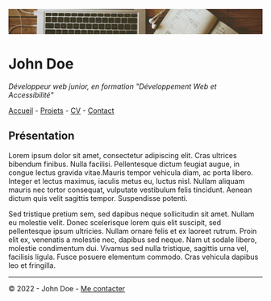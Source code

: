 ![Photo d'illustration](image.png)
# John Doe
*Développeur web junior, en formation "Développement Web et Accessibilité"* 

[Accueil](README.md) - [Projets](projets.md) - [CV]() - [Contact]()

## Présentation

Lorem ipsum dolor sit amet, consectetur adipiscing elit. Cras ultrices bibendum finibus. Nulla facilisi. Pellentesque dictum feugiat augue, in congue lectus gravida vitae.Mauris tempor vehicula diam, ac porta libero. Integer et lectus maximus, iaculis metus eu, luctus nisl. Nullam aliquam mauris nec tortor consequat, vulputate vestibulum felis tincidunt. Aenean dictum quis velit sagittis tempor. Suspendisse potenti.

Sed tristique pretium sem, sed dapibus neque sollicitudin sit amet. Nullam eu molestie velit. Donec scelerisque lorem quis elit suscipit, sed pellentesque ipsum ultricies. Nullam ornare felis et ex laoreet rutrum. Proin elit ex, venenatis a molestie nec, dapibus sed neque. Nam ut sodale libero, molestie condimentum dui. Vivamus sed nulla tristique, sagittis urna vel, facilisis ligula. Fusce posuere elementum commodo. Cras vehicula dapibus leo et fringilla.

______

© 2022 - John Doe - [Me contacter]()